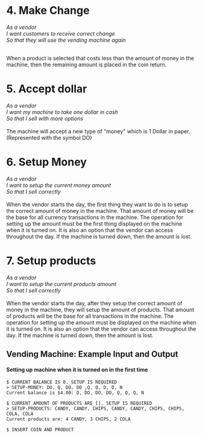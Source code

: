 # 4. Make Change
<i>
As a vendor<br>
I want customers to receive correct change<br>
So that they will use the vending machine again<br>
</i>
<br>

When a product is selected that costs less than the amount of money in the machine, then the remaining amount is placed in the coin return.

# 5. Accept dollar
<i> As a vendor
<br>I want my machine to take one dollar in cash
<br>So that I sell with more options
</i>
<br><br>The machine will accept a new type of "money" which is 1 Dollar in paper. (Represented with the symbol DO)

# 6. Setup Money
<i>As a vendor
<br>I want to setup the current money amount
<br>So that I sell correctly
</i>
<br><br>When the vendor starts the day, the first thing they want to do is to setup the correct amount of money in the machine. That amount of money will be the base for all currency transactions in the machine. The operation for setting up the amount must be the first thing displayed on the machine when it is turned on. It is also an option that the vendor can access throughout the day. If the machine is turned down, then the amount is lost.


# 7. Setup products
<i>As a vendor
<br>I want to setup the current products amount
<br>So that I sell correctly
</i><br><br>When the vendor starts the day, after they setup the correct amount of money in the machine, they will setup the amount of products. That amount of products will be the base for all transactions in the machine. The operation for setting up the amount must be displayed on the machine when it is turned on. It is also an option that the vendor can access throughout the day. If the machine is turned down, then the amount is lost. 

## Vending Machine: Example Input and Output
#### Setting up machine when it is turned on in the first time
```
$ CURRENT BALANCE IS 0. SETUP IS REQUIRED
> SETUP-MONEY: DO, Q, DO, DO ,Q, Q, D, D, N
Current balance is $4.00: D, DO, DO, DO, Q, Q, Q, N

$ CURRENT AMOUNT OF PRODUCTS ARE []. SETUP IS REQUIRED
> SETUP-PRODUCTS: CANDY, CANDY, CHIPS, CANDY, CANDY, CHIPS, CHIPS, COLA, COLA
Current products are: 4 CANDY, 3 CHIPS, 2 COLA

$ INSERT COIN AND PRODUCT
```
